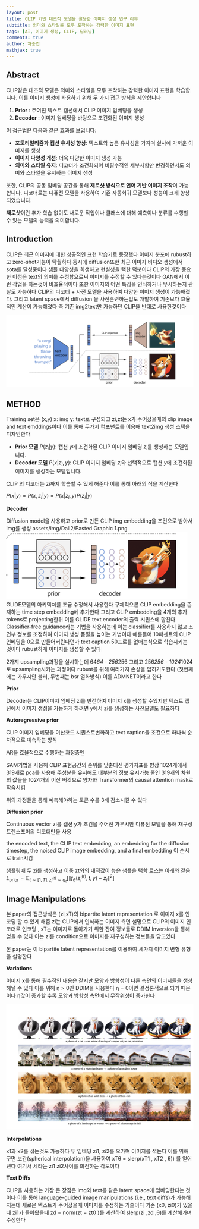 ```yaml
---
layout: post
title: CLIP 기반 대조적 모델을 활용한 이미지 생성 연구 리뷰
subtitle: 의미와 스타일을 모두 포착하는 강력한 이미지 표현
tags: [AI, 이미지 생성, CLIP, 딥러닝]
comments: true
author: 차승엽
mathjax: true
---
```


## Abstract

CLIP같은 대조적 모델은 의미와 스타일을 모두 포착하는 강력한 이미지 표현을 학습합니다. 이를 이미지 생성에 사용하기 위해 두 가지 접근 방식을 제안합니다

1. **Prior** : 주어진 텍스트 캡션에서 CLIP 이미지 임베딩을 생성
2. **Decoder** : 이미지 임베딩을 바탕으로 조건화된 이미지 생성

이 접근법은 다음과 같은 효과를 보입니다:
- **포토리얼리즘과 캡션 유사성 향상**: 텍스트와 높은 유사성을 가지며 실사에 가까운 이미지를 생성
- **이미지 다양성 개선**: 더욱 다양한 이미지 생성 가능
- **의미와 스타일 유지**: 디코더가 조건화되어 비필수적인 세부사항만 변경하면서도 의미와 스타일을 유지하는 이미지 생성

또한, CLIP의 공동 임베딩 공간을 통해 **제로샷 방식으로 언어 기반 이미지 조작**이 가능합니다. 디코더로는 디퓨전 모델을 사용하여 기존 자동회귀 모델보다 성능이 크게 향상되었습니다.

**제로샷**이란 추가 학습 없이도 새로운 작업이나 클래스에 대해 예측이나 분류를 수행할 수 있는 모델의 능력을 의미합니다.

## Introduction

CLIP은 최근 이미지에 대한 성공적인 표현 학습기로 등장했다 이미지 분포에 rubust하고 zero-shot기능이 탁월하다 동시에 diffusion또한 최근 이미지 비디오 생성에서 sota를 달성중이다 샘플 다양성을 희생하고 현실성을 택한 덕분이다
CLIP의 가장 중요한 이점은 text의 의미를 수정함으로써 이미지를 수정할 수 있다는것이다 GAN에서 이런 작업을 하는것이 비효율적이다 또한 이미지의 어떤 특징을 인식하거나 무시하는지 관찰도 가능하다
CLIP의 디코더 + 사전 모델을 사용하여 다양한 이미지 생성이 가능해졌다. 그리고 latent space에서 diffusion 을 사전훈련하는법도 개발하여 기존보다 효율적인 계산이 가능해졌다 즉 기존 img2text만 가능하던 CLIP을 반대로 사용한것이다

![1](/assets/img/Dall2/1.png)

## METHOD

Training set은 (x,y) x: img y: text로 구성되고 zi,zt는 x가 주어졌을때의 clip image and text emddings이다 이를 통해 두가지 컴포넌트를 이용해 text2img 생성 스택을 디자인한다

- **Prior 모델** $P(z_i | y)$: 캡션 $y$에 조건화된 CLIP 이미지 임베딩 $z_i$를 생성하는 모델입니다.
- **Decoder 모델** $P(x | z_i, y)$: CLIP 이미지 임베딩 $z_i$와 선택적으로 캡션 $y$에 조건화된 이미지를 생성하는 모델입니다.


CLIP 의 디코더는 zi까지 학습할 수 있게 해준다 이를 통해 아래의 식을 계산한다

$P(x|y) = P(x, z_i | y) = P(x | z_i, y) P(z_i | y)$


**Decoder**

Diffusion model을 사용하고 prior로 만든 CLIP img embedding을 조건으로 받아서 img를 생성
assets/img/Dall2/Pasted Graphic 1.png
![2](/assets/img/Dall2/2.png)
GLIDE모델의 아키텍처를 조금 수정해서 사용한다 구체적으론 CLIP embedding을 존재하는 time step embedding에 추가한다 그리고 CLIP embedding을 4개의 추가 tokens로 projecting한뒤 이를 GLIDE text encoder의 출력 시퀀스에 합친다
Classifier-free guidance라는 기법을 사용하는데 이는 classifier를 사용하지 않고 조건부 정보를 조정하여 이미지 생성 품질을 높이는 기법이다 예를들어 10퍼센트의 CLIP인베딩을 0으로 만들어버린다던가 text caption 50프로를 없애는식으로 학습시키는 것이다 rubust하게 이미지를 생성할 수 있다

2가지 upsampling과정을 실시하는데 64*64 - 256*256 그리고 256*256 - 1024*1024로 upsampling시키는 과정이다 rubust를 위해 여러가지 손상을 입히기도한다 (첫번째에는 가우시안 블러, 두번째는 bsr 열화방식) 이를 ADMNET이라고 한다

**Prior**

Decoder는 CLIP이미지 임베딩 zi를 반전하여 이미지 x를 생성할 수있지만 텍스트 캡션에서 이미지 생성을 가능하게 하려면 y에서 zi를 생성하는 사전모델도 필요하다

**Autoregressive prior**

CLIP 이미지 임베딩을 이산코드 시퀀스로변화하고 text caption을 조건으로 하나씩 순차적으로 예측하는 방식

AR을 효율적으로 수행하는 과정중엔 

SAM기법을 사용해 CLIP 표현공간의 순위를 낮춘대신 평가지표를 향상
1024개에서 319개로 pca를 사용해 주성분을 유지해도 대부분의 정보 유지가능
줄인 319개의 차원의 값들을 1024개의 이산 버킷으로 양자화
Transformer의 causal attention mask로 학습시킴

위의 과정들을 통해 예측해야하는 토큰 수를 3배 감소시킬 수 있다

**Diffusion prior** 

Continuous vector zi를 캡션 y가 조건을 주어진 가우시안 디퓨전 모델을 통해 재구성 트렌스포머의 디코더만을 사용

the encoded text, the CLIP text embedding, an embedding for the diffusion timestep, the noised CLIP image embedding, and a final embedding
이 순서로 train시킴

샘플링때 두 zi를 생성하고 이중 zt와의 내적값이 높은 샘플을 택함 로스는 아래와 같음
$L_{\text{prior}} = \mathbb{E}_{t \sim [1, T], z_i^{(t)} \sim q_t} \left[ \left\| f_{\theta}(z_i^{(t)}, t, y) - z_i \right\|^2 \right]$


## Image Manipulations

본 paper의 접근방식은 (zi,xT)의 bipartite latent representation 로 이미지 x를 인코딩 할 수 있게 해줌 zi는 CLIP에서 인식하는 이미지 측면 설명으로 CLIP의 이미지 인코더로 인코딩 , xT는 이미지로 돌아가기 위한 잔여 정보들로 DDIM Inversion을 통해 얻을 수 있다 이는 zi를 condition으로 이미지를 재구성하는 정보들을 담고있다

본 paper는 이 bipartite latent representation를 이용하여 세가지 이미지 변형 유형을 설명한다

**Variations**

이미지 x를 통해 필수적인 내용은 같지만 모양과 방향성이 다른 측면의 이미지들을 생성해낼 수 있다 이를 위해 η > 0인 DDIM을 사용한다  η = 0이면 결정론적으로 되기 때문이다 η값이 증가할 수록 모양과 방향성 측면에서 무작위성이 증가한다

![3](/assets/img/Dall2/3.png)

**Interpolations**

x1과 x2를 섞는것도 가능하다 두 임베딩 zi1, zi2를 오가며 이미지를 섞는다 이를 위해 구면 보간(spherical interpolation)을 사용하여 xTθ = slerp(xT1 , xT2 , θ)) 를 얻어낸다 여기서 세타는 zi1 zi2사이를 회전하는 각도이다

**Text Diffs**

CLIP을 사용하는 가장 큰 장점은 img와 text를 같은 latent space에 임베딩한다는 것이다 이를 통해 language-guided image manipulations (i.e., text diffs)가 가능해지는데  새로은 텍스트가 주어졌을때 이미지를 수정하는 기술이다 기존 (x0, zi0)가 있을때 zi1가 들어왔을때 zd = norm(zt − zt0 )를 계산하여  slerp(zi ,zd ,θ)를 계산해가며 수정한다
